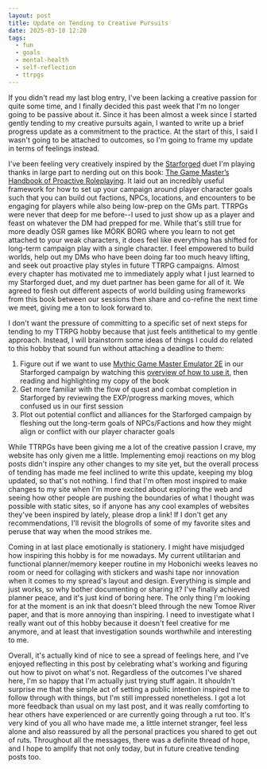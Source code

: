 ```yaml
---
layout: post
title: Update on Tending to Creative Pursuits
date: 2025-03-10 12:20
tags:
  - fun
  - goals
  - mental-health
  - self-reflection
  - ttrpgs
---
```

If you didn't read my last blog entry, I've been lacking a creative passion for quite some time, and I finally decided this past week that I'm no longer going to be passive about it. Since it has been almost a week since I started gently tending to my creative pursuits again, I wanted to write up a brief progress update as a commitment to the practice. At the start of this, I said I wasn't going to be attached to outcomes, so I'm going to frame my update in terms of feelings instead.<!--excerpt-->

I've been feeling very creatively inspired by the <a target="_blank" href="https://tomkinpress.com/pages/ironsworn-starforged">Starforged</a> duet I'm playing thanks in large part to nerding out on this book: <a target="_blank" href="https://www.drivethrurpg.com/en/product/463026/the-game-master-s-handbook-of-proactive-roleplaying">The Game Master’s Handbook of Proactive Roleplaying</a>. It laid out an incredibly useful framework for how to set up your campaign around player character goals such that you can build out factions, NPCs, locations, and encounters to be engaging for players while also being low-prep on the GMs part. TTRPGs were never that deep for me before--I used to just show up as a player and feast on whatever the DM had prepped for me. While that's still true for more deadly OSR games like MÖRK BORG where you learn to not get attached to your weak characters, it does feel like everything has shifted for long-term campaign play with a single character. I feel empowered to build worlds, help out my DMs who have been doing far too much heavy lifting, and seek out proactive play styles in future TTRPG campaigns. Almost every chapter has motivated me to immediately apply what I just learned to my Starforged duet, and my duet partner has been game for all of it. We agreed to flesh out different aspects of world building using frameworks from this book between our sessions then share and co-refine the next time we meet, giving me a ton to look forward to.

I don't want the pressure of committing to a specific set of next steps for tending to my TTRPG hobby because that just feels antithetical to my gentle approach. Instead, I will brainstorm some ideas of things I could do related to this hobby that sound fun without attaching a deadline to them:
1. Figure out if we want to use <a target="_blank" href="https://www.drivethrurpg.com/en/product/422929/mythic-game-master-emulator-second-edition">Mythic Game Master Emulator 2E</a> in our Starforged campaign by watching this <a target="_blank" href="https://www.youtube.com/watch?v=WLaF9W1j4bY&t=831s&ab_channel=TheRagamancers">overview of how to use it</a>, then reading and highlighting my copy of the book
2. Get more familiar with the flow of quest and combat completion in Starforged by reviewing the EXP/progress marking moves, which confused us in our first session
3. Plot out potential conflict and alliances for the Starforged campaign by fleshing out the long-term goals of NPCs/Factions and how they might align or conflict with our player character goals

While TTRPGs have been giving me a lot of the creative passion I crave, my website has only given me a little. Implementing emoji reactions on my blog posts didn't inspire any other changes to my site yet, but the overall process of tending has made me feel inclined to write this update, keeping my blog updated, so that's not nothing. I find that I'm often most inspired to make changes to my site when I'm more excited about exploring the web and seeing how other people are pushing the boundaries of what I thought was possible with static sites, so if anyone has any cool examples of websites they've been inspired by lately, please drop a link! If I don't get any recommendations, I'll revisit the blogrolls of some of my favorite sites and peruse that way when the mood strikes me.

Coming in at last place emotionally is stationery. I might have misjudged how inspiring this hobby is for me nowadays. My current utilitarian and functional planner/memory keeper routine in my Hobonichi weeks leaves no room or need for collaging with stickers and washi tape nor innovation when it comes to my spread's layout and design. Everything is simple and just works, so why bother documenting or sharing it? I've finally achieved planner peace, and it's just kind of boring here. The only thing I'm looking for at the moment is an ink that doesn't bleed through the new Tomoe River paper, and that is more annoying than inspiring. I need to investigate what I really want out of this hobby because it doesn't feel creative for me anymore, and at least that investigation sounds worthwhile and interesting to me.

Overall, it's actually kind of nice to see a spread of feelings here, and I've enjoyed reflecting in this post by celebrating what's working and figuring out how to pivot on what's not. Regardless of the outcomes I've shared here, I'm so happy that I'm actually just trying stuff again. It shouldn't surprise me that the simple act of setting a public intention inspired me to follow through with things, but I'm still impressed nonetheless. I got a lot more feedback than usual on my last post, and it was really comforting to hear others have experienced or are currently going through a rut too. It's very kind of you all who have made me, a little internet stranger, feel less alone and also reassured by all the personal practices you shared to get out of ruts. Throughout all the messages, there was a definite thread of hope, and I hope to amplify that not only today, but in future creative tending posts too.